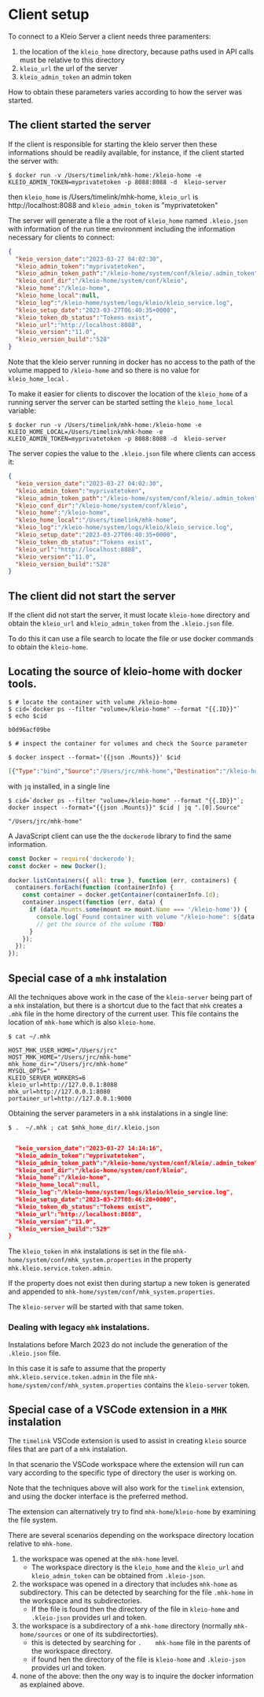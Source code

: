 # Client setup

To connect to a Kleio Server a client needs three 
paramenters:

1. the location of the `kleio_home` directory, because
    paths used in API calls must be relative to this directory
2. `kleio_url` the url of the server
3. `kleio_admin_token` an admin token

How to obtain these parameters varies
according to how the server was
started.

## The client started the server

If the client is responsible for starting the kleio
server then these informations should be readily available,
for instance, if the client started the server with:

```console
$ docker run -v /Users/timelink/mhk-home:/kleio-home -e KLEIO_ADMIN_TOKEN=myprivatetoken -p 8088:8088 -d  kleio-server  
```

then `kleio_home` is /Users/timelink/mhk-home,
`kleio_url` is http://localhost:8088 and
`kleio_admin_token` is "myprivatetoken"

The server will generate a file a the root
of `kleio_home` named `.kleio.json` with 
information of the run time environment including
the information necessary for clients to connect:

```json
{
  "keio_version_date":"2023-03-27 04:02:30",
  "kleio_admin_token":"myprivatetoken",
  "kleio_admin_token_path":"/kleio-home/system/conf/kleio/.admin_token",
  "kleio_conf_dir":"/kleio-home/system/conf/kleio",
  "kleio_home":"/kleio-home",
  "kleio_home_local":null,
  "kleio_log":"/kleio-home/system/logs/kleio/kleio_service.log",
  "kleio_setup_date":"2023-03-27T06:40:35+0000",
  "kleio_token_db_status":"Tokens exist",
  "kleio_url":"http://localhost:8088",
  "kleio_version":"11.0",
  "kleio_version_build":"528"
}
```

Note that the kleio server running in docker has no access to the path
of the volume mapped to `/kleio-home` and so there is no value
for `kleio_home_local` . 

To make it easier for clients to discover the location of
the `kleio_home` of a running server the server can be
started setting the `kleio_home_local` variable:

```console
$ docker run -v /Users/timelink/mhk-home:/kleio-home -e KLEIO_HOME_LOCAL=/Users/timelink/mhk-home -e KLEIO_ADMIN_TOKEN=myprivatetoken -p 8088:8088 -d  kleio-server  
```

The server copies the value to the `.kleio.json` file where clients can access it:

```json
{
  "keio_version_date":"2023-03-27 04:02:30",
  "kleio_admin_token":"myprivatetoken",
  "kleio_admin_token_path":"/kleio-home/system/conf/kleio/.admin_token",
  "kleio_conf_dir":"/kleio-home/system/conf/kleio",
  "kleio_home":"/kleio-home",
  "kleio_home_local":"/Users/timelink/mhk-home",
  "kleio_log":"/kleio-home/system/logs/kleio/kleio_service.log",
  "kleio_setup_date":"2023-03-27T06:40:35+0000",
  "kleio_token_db_status":"Tokens exist",
  "kleio_url":"http://localhost:8088",
  "kleio_version":"11.0",
  "kleio_version_build":"528"
}
```
## The client did not start the server

If the client did not start the server, it must locate `kleio-home` directory
and obtain the `kleio_url` and
`kleio_admin_token` from the `.kleio.json` file. 

To do this it can use a file search to locate
the file or use docker commands to
obtain the  `kleio-home`.

## Locating the source of kleio-home with docker tools.

```console
$ # locate the container with volume /kleio-home
$ cid=`docker ps --filter "volume=/kleio-home" --format "{{.ID}}"`
$ echo $cid     

b0d96acf09be

$ # inspect the container for volumes and check the Source parameter

$ docker inspect --format='{{json .Mounts}}' $cid 
```
```json
[{"Type":"bind","Source":"/Users/jrc/mhk-home","Destination":"/kleio-home","Mode":"","RW":true,"Propagation":"rprivate"}]
```

with `jq` installed, in a single line

```console
$ cid=`docker ps --filter "volume=/kleio-home" --format "{{.ID}}"`; docker inspect --format="{{json .Mounts}}" $cid | jq ".[0].Source"

"/Users/jrc/mhk-home"
```

A JavaScript client can use the 
the `dockerode` library to find
the same information.

```JavaScript
const Docker = require('dockerode');
const docker = new Docker();

docker.listContainers({ all: true }, function (err, containers) {
  containers.forEach(function (containerInfo) {
    const container = docker.getContainer(containerInfo.Id);
    container.inspect(function (err, data) {
      if (data.Mounts.some(mount => mount.Name === '/kleio-home')) {
        console.log(`Found container with volume "/kleio-home": ${data.Name}`);
        // get the source of the volume (TBD)
      }
    });
  });
});
```

## Special case of a `mhk` instalation

All the techniques above work in the case
of the `kleio-server` being part of
a `mhk` instalation, but there is a 
shortcut due to the fact that `mhk` creates
a `.mhk` file in the home directory of the
current user. This file contains the 
location of `mhk-home` which is also
`kleio-home`. 

```console
$ cat ~/.mhk

HOST_MHK_USER_HOME="/Users/jrc"
HOST_MHK_HOME="/Users/jrc/mhk-home"
mhk_home_dir="/Users/jrc/mhk-home"
MYSQL_OPTS=" "
KLEIO_SERVER_WORKERS=6
kleio_url=http://127.0.0.1:8088
mhk_url=http://127.0.0.1:8080
portainer_url=http://127.0.0.1:9000
```
Obtaining the server parameters in
a `mhk` instalations in a single line:

```console
$ .  ~/.mhk ; cat $mhk_home_dir/.kleio.json
```
```json

  "keio_version_date":"2023-03-27 14:14:16",
  "kleio_admin_token":"myprivatetoken",
  "kleio_admin_token_path":"/kleio-home/system/conf/kleio/.admin_token",
  "kleio_conf_dir":"/kleio-home/system/conf/kleio",
  "kleio_home":"/kleio-home",
  "kleio_home_local":null,
  "kleio_log":"/kleio-home/system/logs/kleio/kleio_service.log",
  "kleio_setup_date":"2023-03-27T08:46:28+0000",
  "kleio_token_db_status":"Tokens exist",
  "kleio_url":"http://localhost:8088",
  "kleio_version":"11.0",
  "kleio_version_build":"529"
}
```

The `kleio_token` in `mhk` instalations
is set in the file
`mhk-home/system/conf/mhk_system.properties`
in the property `mhk.kleio.service.token.admin`.

If the property does not exist then during
startup a new token is generated and appended
to `mhk-home/system/conf/mhk_system.properties`.

The `kleio-server` will be started with that
same token.

### Dealing with legacy `mhk` instalations.

Instalations before March 2023 do not include
the generation of the `.kleio.json` file.

In this case it is safe to assume that
the property `mhk.kleio.service.token.admin`
in the file `mhk-home/system/conf/mhk_system.properties` contains the `kleio-server` token.






## Special case of a VSCode extension in a `MHK` instalation

The `timelink`  VSCode extension is used
to assist in creating `kleio` source
files that are part of a `mhk` instalation.

In that scenario the VSCode workspace
where the extension will run can vary
according to the specific type of
directory the user is working on.

Note that the techniques above will
also work for the `timelink` extension,
and using the docker interface is the
preferred method. 

The extension can alternatively try
to find `mhk-home`/`kleio-home` by
examining the file system. 

There are several scenarios depending
on the workspace directory location relative
to `mhk-home`.

1. the workspace was opened at the 
   `mhk-home` level.
   * The workspace 
   directory is the `kleio_home` and the `kleio_url` and `kleio_admin_token` can be
   obtained from `.kleio-json`.
2. the workspace was opened in a directory that
  includes `mhk-home` as subdirectory. 
  This can be detected by searching for the
  file `.mhk-home` in the workspace and its
  subdirectories. 
     * If the file is found
  then the directory of the file in `kleio-home`
  and `.kleio-json` provides url and token.
3. the workspace is a subdirectory of a `mhk-home`
  directory (normally 
  `mhk-home/sources` or one of its 
  subdirectorties).
     * this is detected by searching for `.   
        mhk-home` file in the parents of
        the workspace directory.
     * if found hen the directory of the file is
        `kleio-home` and `.kleio-json` provides url and token.
4. none of the above: then the ony way is to
   inquire the docker information as explained
   above.






